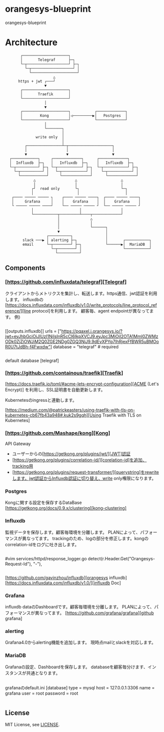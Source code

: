 # orangesys-blueprint
orangesys-blueprint

# Architecture

```
       ┌─────────────────────┐                                        
       │       Telegraf      ├─┐                                      
       └─┬───────────────────┘ ├─┐                                    
         └─┬───────────────────┘ │                                    
           └─────────────────────┘                                    
                      △                                               
      https + jwt ┌───┘                                               
                  ▼                                                   
       ┌─────────────────────┐                                        
       │       Traefik       │                                        
       └─────────────────────┘                                        
                  │                                                   
                  ▼                                                   
       ┌─────────────────────┐           ┌─────────────┐                             
       │        Kong         │◁─────────▶│   Postgres  │               
       └─────────────────────┘           └─────────────┘          
                  │                               
                  └───────┐                      
                          │                     
              write only  │                     
                          │                     
         ┌────────────────┴─┬────────────────────┐                    
         │                  │                    │                    
         ▼                  ▼                    ▼                    
  ┌────────────┐     ┌─────────────┐      ┌─────────────┐             
  │  Influxdb  ├─┐   │   Influxdb  ├─┐    │   Influxdb  ├─┐           
  └─┬──────────┘ ├─┐ └─┬───────────┘ ├─┐  └─┬───────────┘ ├─┐         
    └─┬──────────┘ │   └─┬───────────┘ │    └─┬───────────┘ │         
      └────────────┘     └─────────────┘      └─────────────┘         
             △                  △                    △
             │                  │                    │                
            ┌┘  read only       └┐                   └─┐                   
            │                    │                     │                                    
   ┌──── ───── ───── ┐    ┌──── ───── ────┐  ┌──── ───── ────┐                          
   │     Grafana     │    │    Grafana    │  │    Grafana    │                         
   └ ───── ───── ────┘    └── ───── ───── ┘  └── ───── ───── ┘                         
            │                     │                  │                
            └───────────┬─────────┴────┬─────────────┘                
                        │              △                                        
                        │              │                                        
                        │              └──────┐                      
                        ▼                     │                                                       
                   ┌──────────┐               │                    
        slack ───▶ │ alerting ├─┐             │       ┌───────────┐
        email      └─┬────────┘ ├─┐           └──────▶│  MariaDB  │
                     └─┬────────┘ │                   └───────────┘             
                       └──────────┘                                             
```

## Components

### [https://github.com/influxdata/telegraf][Telegraf]

クライアントからメトリクスを集計し、転送します。https通信、jwt認証を利用します。
influxdbの[https://docs.influxdata.com/influxdb/v1.0/write_protocols/line_protocol_reference/][line protocol]を利用します。
顧客毎、agent endpointが異なってます。
例)

>```
[[outputs.influxdb]]
  urls = ["https://pqaxel.i.orangesys.io/?jwt=eyJhbGciOiJIUzI1NiIsInR5cCI6IkpXVCJ9.eyJpc3MiOiI2OTA1MmI0ZWMzODk0ZjZiOWJiM2Q0ZGE2NDg0ZGQ3NiJ9.9dEvXPYp7IhRjexFfBWR5uBMOoR0U7tJdBh-f4Fwxdw"]
  database = "telegraf" # required
>```

default database [telegraf]

### [https://github.com/containous/traefik][Traefik]

[https://docs.traefik.io/toml/#acme-lets-encrypt-configuration][ACME (Let's Encrypt)] を利用し、SSL証明書を自動更新します。

Kubernetesのingressと連動します。

[https://medium.com/@patrickeasters/using-traefik-with-tls-on-kubernetes-cb67fb43a948#.kuk2s9gqh][Using Traefik with TLS on Kubernetes]


### [https://github.com/Mashape/kong][Kong]

API Gateway
- ユーザーからの[https://getkong.org/plugins/jwt/][JWT]認証
- [https://getkong.org/plugins/correlation-id/][corelation-id]を追加、tracking用
- [https://getkong.org/plugins/request-transformer/][querystring]をrewriteします。jwt認証からInfluxdb認証に切り替え、write only権限になります。


### Postgres

Kongに関する設定を保存するDataBase
[https://getkong.org/docs/0.9.x/clustering][kong-clustering]

### Influxdb

監視データを保存します。顧客毎環境を分離します。
PLANによって、パフォーマンスが異なってます。
trackingのため、logの部分を修正します。kongのcorrelation-idをログに吐き出します。

>```
#vim services/httpd/response_logger.go
detect(r.Header.Get("Orangesys-Request-Id"), "-"),
>```

[https://github.com/gavinzhou/influxdb][orangesys influxdb]
[https://docs.influxdata.com/influxdb/v1.0/][influxdb Doc]

### Grafana

influxdb dataのDashboardです。顧客毎環境を分離します。
PLANによって、パフォーマンスが異なってます。
[https://github.com/grafana/grafana][github grafana]

### alerting

Grafana4.0からalerting機能を追加します。
現時点mailとslackを対応します。

### MariaDB

Grafanaの設定、Dashboardを保存します。
databaseを顧客毎分けます、インスタンスが共通となります。

>```
grafanaのdefault.ini
[database]
type = mysql
host = 127.0.0.1:3306
name = grafana
user = root
password = root
>```

## License

MIT License, see [LICENSE](LICENSE).
